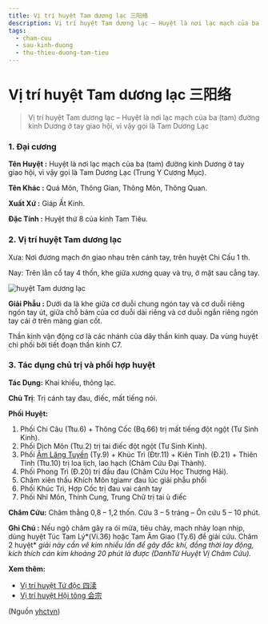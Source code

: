 ```yaml
---
title: Vị trí huyệt Tam dương lạc 三阳络
description: Vị trí huyệt Tam dương lạc – Huyệt là nơi lạc mạch của ba (tam) đường kinh Dương ở tay giao hội, vì vậy gọi là Tam Dương Lạc 
tags:
  - cham-cuu
  - sau-kinh-duong
  - thu-thieu-duong-tam-tieu
---
```


# Vị trí huyệt Tam dương lạc 三阳络 

> Vị trí huyệt Tam dương lạc – Huyệt là nơi lạc mạch của ba (tam) đường kinh Dương ở tay giao hội, vì vậy gọi là Tam Dương Lạc 

### 1. Đại cương

**Tên Huyệt :** Huyệt là nơi lạc mạch của ba (tam) đường kinh Dương ở tay giao hội, vì vậy gọi là Tam Dương Lạc (Trung Y Cương Mục).

**Tên Khác :** Quá Môn, Thông Gian, Thông Môn, Thông Quan.

**Xuất Xứ :** Giáp Ất Kinh.

**Đặc Tính :** Huyệt thứ 8 của kinh Tam Tiêu.

### 2. Vị trí huyệt Tam dương lạc

Xưa: Nơi đương mạch ớn giao nhau trên cánh tay, trên huyệt Chi Cấu 1 th.

Nay: Trên lằn cổ tay 4 thốn, khe giữa xương quay và trụ, ở mặt sau cẳng tay.

![huyệt Tam dương lạc](/imgs/yhctvn/huyet-tam-duong-lac-300x168.jpg)

**Giải Phẫu :** Dưới da là khe giữa cơ duỗi chung ngón tay và cơ duỗi riêng ngón tay út, giữa chỗ bám của cơ duỗi dài riêng và cơ duỗi ngắn riêng ngón tay cái ở trên màng gian cốt.

Thần kinh vận động cơ là các nhánh của dây thần kinh quay. Da vùng huyệt chi phối bởi tiết đoạn thần kinh C7.

### 3. Tác dụng chủ trị và phối hợp huyệt

**Tác Dụng:** Khai khiếu, thông lạc.

**Chủ Trị**: Trị cánh tay đau, điếc, mất tiếng nói.

**Phối Huyệt:**

1. Phối Chi Câu (Ttu.6) + Thông Cốc (Bq.66) trị mất tiếng đột ngột (Tư Sinh Kinh).
2. Phối Dịch Môn (Ttu.2) trị tai điếc đột ngột (Tư Sinh Kinh).
3. Phối [Âm Lăng Tuyền](/yhctvn/vi-tri-huyet-am-lang-tuyen-%e9%98%b4%e9%99%b5%e6%b3%89) (Ty.9) + Khúc Trì (Đtr.11) + Kiên Tỉnh (Đ.21) + Thiên Tỉnh (Ttu.10) trị loa lịch, lao hạch (Châm Cứu Đại Thành).
4. Phối Phong Trì (Đ.20) trị đầu đau (Châm Cứu Học Thượng Hải).
5. Châm xiên thấu Khích Môn tgiamr đau lúc giải phẫu phổi
6. Phối Khúc Trì, Hợp Cốc trị đau vai cánh tay
7. Phối Nhĩ Môn, Thính Cung, Trung Chữ trị tai ù điếc

**Châm Cứu:** Châm thẳng 0,8 – 1,2 thốn. Cứu 3 – 5 tráng – Ôn cứu 5 – 10 phút.

**Ghi Chú :** Nếu ngộ châm gây ra ói mửa, tiêu chảy, mạch nhảy loạn nhịp, dùng huyệt Túc Tam Lý*(Vi.36) hoặc Tam Âm Giao (Ty.6) để giải cứu. Châm 2 huyệt* *giải này cần vê kim nhiều lần để gây đắc khí, đồng thời lay động, kích thích cán kim khoảng 20 phút là được (DanhTừ Huyệt Vị Châm Cứu).*

**Xem thêm:**

* [Vị trí huyệt Tứ độc 四渎](/yhctvn/vi-tri-huyet-tu-doc-%e5%9b%9b%e6%b8%8e)
* [Vị trí huyệt Hội tông 会宗](/yhctvn/vi-tri-huyet-hoi-tong-%e4%bc%9a%e5%ae%97)

(Nguồn <a href="https://yhctvn.com/vi-tri-huyet-tam-duong-lac-三阳络/" target="_blank">yhctvn</a>)
